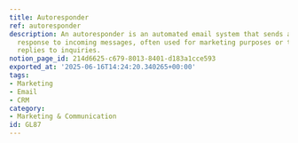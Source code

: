 ```yaml
---
title: Autoresponder
ref: autoresponder
description: An autoresponder is an automated email system that sends a pre-written
  response to incoming messages, often used for marketing purposes or to provide instant
  replies to inquiries.
notion_page_id: 214d6625-c679-8013-8401-d183a1cce593
exported_at: '2025-06-16T14:24:20.340265+00:00'
tags:
- Marketing
- Email
- CRM
category:
- Marketing & Communication
id: GL87
---
```


